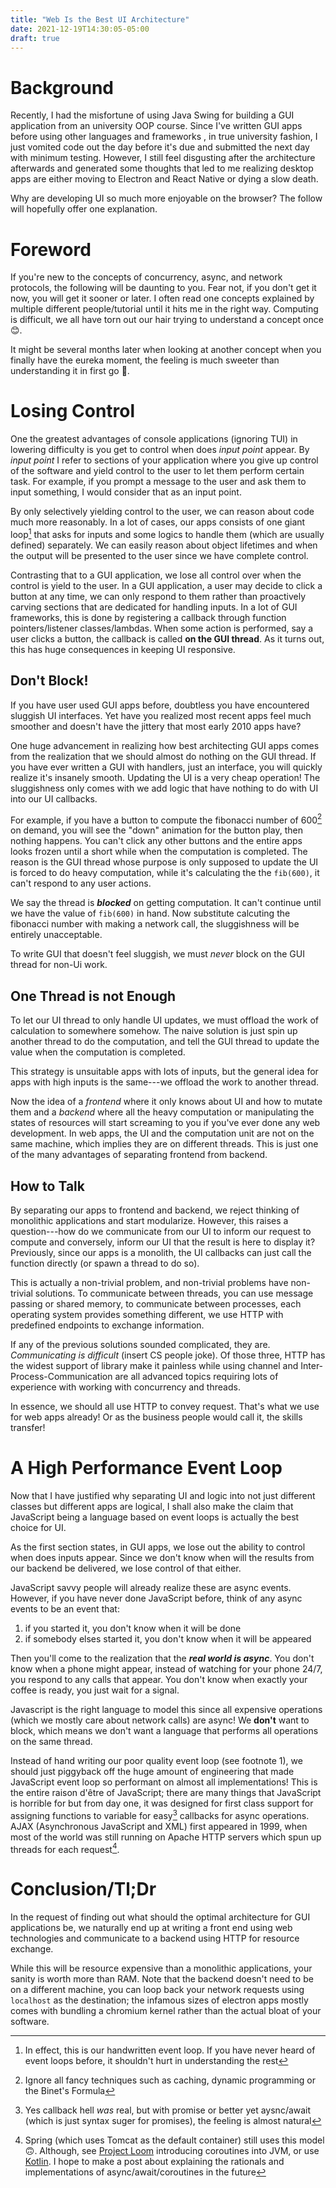 ```yaml
---
title: "Web Is the Best UI Architecture"
date: 2021-12-19T14:30:05-05:00
draft: true
---
```

# Background
Recently, I had the misfortune of using Java Swing for building a GUI application from an university OOP course.
Since I've written GUI apps before using other languages and frameworks , in true university fashion, I just vomited 
code out the day before it's due and submitted the next day with minimum 
testing. However, I still feel disgusting after the architecture afterwards and generated some thoughts that led to 
me realizing desktop apps are either moving to Electron and React Native or dying a slow death. 

Why are developing UI so much more enjoyable on the browser? The follow will hopefully offer one explanation. 


# Foreword
If you're new to the concepts of concurrency, async, and network protocols, the following will be daunting to you. Fear
not, if you don't get it now, you will get it sooner or later. I often read one concepts explained by multiple different
people/tutorial until it hits me in the right way. Computing is difficult, we all have torn out our hair trying to
understand a concept once 😊. 

It might be several months later when looking at another concept when you finally have the eureka moment, the feeling is
much sweeter than understanding it in first go 🤗.

# Losing Control
One the greatest advantages of console applications (ignoring TUI) in lowering difficulty is you get to control when 
does *input point* appear. By *input point* I refer to sections of your application where you give up control of the 
software and yield control to the user to let them perform certain task. For example, if you prompt a message to the user
and ask them to input something, I would consider that as an input point. 

By only selectively yielding control to the user, we can reason about code much more reasonably. In a lot of cases, 
our apps consists of one giant loop[^1] that asks for inputs and some logics to handle them (which are usually defined) 
separately. We can easily reason about object lifetimes and when the output will be presented to the user since we have
complete control.

Contrasting that to a GUI application, we lose all control over when the control is yield to the user. In a GUI application,
a user may decide to click a button at any time, we can only respond to them rather than proactively carving sections that
are dedicated for handling inputs. In a lot of GUI frameworks, this is done by registering a callback through 
function pointers/listener classes/lambdas. When some action is performed, say a user clicks a button, the callback is 
called **on the GUI thread**. As it turns out, this has huge consequences in keeping UI responsive.

## Don't Block!
If you have user used GUI apps before, doubtless you have encountered sluggish UI interfaces. Yet have you realized most
recent apps feel much smoother and doesn't have the jittery that most early 2010 apps have? 

One huge advancement in realizing how best architecting GUI apps comes from the realization that we should almost do nothing
on the GUI thread. If you have ever written a GUI with handlers, just an interface, you will quickly realize it's insanely
smooth. Updating the UI is a very cheap operation! The sluggishness only comes with we add logic that have nothing to do 
with UI into our UI callbacks.

For example, if you have a button to compute the fibonacci number of 600[^2] on demand, you will see the "down" animation
for the button play, then nothing happens. You can't click any other buttons and the entire apps looks frozen until a short
while when the computation is completed. The reason is the GUI thread whose purpose is only supposed to update the UI is 
forced to do heavy computation, while it's calculating the the `fib(600)`, it can't respond to any user actions. 

We say the thread is ***blocked*** on getting computation. It can't continue until we have the value of `fib(600)` in hand.
Now substitute calcuting the fibonacci number with making a network call, the sluggishness will be entirely unacceptable. 

To write GUI that doesn't feel sluggish, we must *never* block on the GUI thread for non-Ui work.

## One Thread is not Enough
To let our UI thread to only handle UI updates, we must offload the work of calculation to somewhere somehow. The naive
solution is just spin up another thread to do the computation, and tell the GUI thread to update the value when the 
computation is completed. 

This strategy is unsuitable apps with lots of inputs, but the general idea for apps with high inputs is the same---we offload
the work to another thread. 

Now the idea of a *frontend* where it only knows about UI and how to mutate them and a *backend* where all the heavy 
computation or manipulating the states of resources will start screaming to you if you've ever done any web development.
In web apps, the UI and the computation unit are not on the same machine, which implies they are on different threads. 
This is just one of the many advantages of separating frontend from backend.

## How to Talk
By separating our apps to frontend and backend, we reject thinking of monolithic applications and start modularize. 
However, this raises a question---how do we communicate from our UI to inform our request to compute and conversely, 
inform our UI that the result is here to display it? Previously, since our apps is a monolith, the UI callbacks can just 
call the function directly (or spawn a thread to do so).

This is actually a non-trivial problem, and non-trivial problems have non-trivial solutions. To communicate between threads,
you can use message passing or shared memory, to communicate between processes, each operating system provides something different,
we use HTTP with predefined endpoints to exchange information. 

If any of the previous solutions sounded complicated, they are. *Communicating is difficult* (insert CS people joke). 
Of those three, HTTP has the widest support of library make it painless while using channel and Inter-Process-Communication
are all advanced topics requiring lots of experience with working with concurrency and threads. 

In essence, we should all use HTTP to convey request. That's what we use for web apps already! Or as the business people
would call it, the skills transfer!

# A High Performance Event Loop
Now that I have justified why separating UI and logic into not just different classes but different apps are logical, I 
shall also make the claim that JavaScript being a language based on event loops is actually the best choice for UI. 

As the first section states, in GUI apps, we lose out the ability to control when does inputs appear. Since we don't know
when will the results from our backend be delivered, we lose control of that either. 

JavaScript savvy people will already realize these are async events. However, if you have never done JavaScript before,
think of any async events to be an event that:
1. if you started it, you don't know when it will be done
2. if somebody elses started it, you don't know when it will be appeared

Then you'll come to the realization that the ***real world is async***. You don't know when a phone might appear, 
instead of watching for your phone 24/7, you respond to any calls that appear. You don't know when exactly your coffee is
ready, you just wait for a signal. 

Javascript is the right language to model this since all expensive operations (which we mostly care about network calls)
are async! We **don't** want to block, which means we don't want a language that performs all operations on the same
thread. 

Instead of hand writing our poor quality event loop (see footnote 1), we should just piggyback off the huge amount of
engineering that made JavaScript event loop so performant on almost all implementations! This is the entire raison d'être
of JavaScript; there are many things that JavaScript is horrible for but from day one, it was designed for first class
support for assigning functions to variable for easy[^3] callbacks for async operations. AJAX (Asynchronous JavaScript and XML)
first appeared in 1999, when most of the world was still running on Apache HTTP servers which spun up threads for each request[^4].

# Conclusion/Tl;Dr

In the request of finding out what should the optimal architecture for GUI applications be, we naturally end up at writing
a front end using web technologies and communicate to a backend using HTTP for resource exchange.

While this will be resource expensive than a monolithic applications, your sanity is worth more than RAM. Note that the
backend doesn't need to be on a different machine, you can loop back your network requests using `localhost` as the destination; the 
infamous sizes of electron apps mostly comes with bundling a chromium kernel rather than the actual bloat of your software.

[^1]: In effect, this is our handwritten event loop. If you have never heard of event loops before, it shouldn't hurt in understanding the rest
[^2]: Ignore all fancy techniques such as caching, dynamic programming or the Binet's Formula 
[^3]: Yes callback hell *was* real, but with promise or better yet aysnc/await (which is just syntax suger for promises), the feeling is almost natural
[^4]: Spring (which uses Tomcat as the default container) still uses this model 🙃. Although, see [Project Loom](https://openjdk.java.net/projects/loom/)
introducing coroutines into JVM, or use [Kotlin](https://kotlinlang.org/). I hope to make a post about explaining the rationals and implementations of async/await/coroutines in the future
